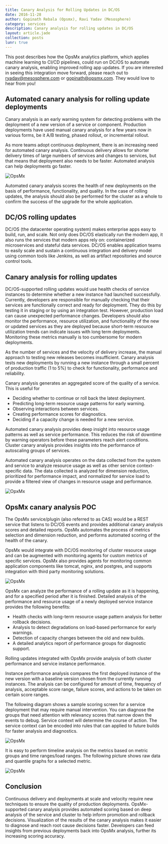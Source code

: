 ```yaml
---
title: Canary Analysis for Rolling Updates in DC/OS
date: 2016-11-28
author: Gopinath Rebala (Opsmx), Ravi Yadav (Mesosphere)
category: services
description: Canary analysis for rolling updates in DC/OS
layout: article.jade
collection: posts
lunr: true
---
```



This post describes how the OpsMx analytics platform, which applies machine learning to CI/CD pipelines, could run on DC/OS to automate canary analysis, enabling improved rolling app updates. If you are interested in seeing this integration move forward, please reach out to ryadav@mesosphere.com or gopinath@opsmx.com. They would love to hear from you!


## Automated canary analysis for rolling update deployments


Canary analysis is an early warning system for detecting problems with the deployment of a new version of a service or component. Production deployments have used manual canary analysis for a few years now in various forms, be it A/B testing, phased rollout, or incremental rollout.


As more teams adopt continuous deployment, there is an increasing need for automated canary analysis.  Continuous delivery allows for shorter delivery times of large numbers of services and changes to services, but that means that deployment also needs to be faster. Automated analysis can help deployments go faster.


<img src="/assets/images/blog/2016-11-10_opsmx_1.png" alt="OpsMx"/>


Automated canary analysis scores the health of new deployments on the basis of performance, functionality, and quality. In the case of rolling updates, the analysis should also be performed for the cluster as a whole  to confirm the success of the upgrade for the whole application.


## DC/OS rolling updates


DC/OS (the datacenter operating system) makes enterprise apps easy to build, run, and scale. Not only does DC/OS elastically run the modern app, it also runs the services that modern apps rely on: containerized microservices and stateful data services. DC/OS enables application teams to easily scale and sustain a continuous integration and delivery model using common tools like Jenkins, as well as artifact repositories and source control tools.


## Canary analysis for rolling updates


DC/OS-supported rolling updates would use health checks of service instances to determine whether a new instance had launched successfully. Currently, developers are responsible for manually checking that their services are functionally correct and ready for deployment. They  do this by testing it in staging or by using an integration test. However, production load can cause unexpected performance changes. Developers should also monitor the performance, resource utilization, and functionality of the new or updated services as they are deployed because short-term resource utilization trends can indicate issues with long term deployments. Monitoring these metrics manually is too cumbersome for modern deployments.


As the number of services and the velocity of delivery increase, the manual approach to testing new releases becomes insufficient. Canary analysis tests new deployments by running a new instance through a small percent of production traffic (1 to 5%) to  check for functionality, performance and reliability.


Canary analysis generates an aggregated score of the quality of a service. This is useful for


- Deciding whether to continue or roll back the latest deployment.
- Predicting long-term resource usage patterns for early warning.
- Observing interactions between services.
- Creating performance scores for diagnostics.
- Deciding if a capacity change is needed for a new service.


Automated canary analysis provides deep insight into resource usage patterns as well as service performance. This reduces the risk of downtime by warning operators before these parameters reach alert conditions. Cluster canary analysis provides insights into the performance of autoscaling groups of services.


Automated canary analysis operates on the data collected from the system and service to analyze resource usage as well as other service context-specific data. The data collected is analyzed for dimension reduction, prioritized for performance impact, and normalized for service load to provide a filtered view of changes in resource usage and performance.


<img src="/assets/images/blog/2016-11-10_opsmx_3.png" alt="OpxMx"/>


## OpsMx canary analysis POC


The OpsMx service/plugin (also referred to as CAS) would be a REST service that listens to DC/OS events and provides additional canary analysis scores and detailed reports. OpsMx automates the process of metrics selection and dimension reduction, and performs automated scoring of the health of the canary.  


OpsMx would integrate with DC/OS monitoring of cluster resource usage and can be augmented with monitoring agents for custom metrics of specific services. OpsMx also provides agents for monitoring common application components like tomcat, nginx, and postgres, and supports integration with third party monitoring solutions.


<img src="/assets/images/blog/2016-11-10_opsmx_2.png" alt="OpsMx"/>


OpsMx can analyze the performance of a rolling update as it is happening, and for a specified period after it is finished. Detailed analysis of the performance and resource usage of a newly deployed service instance provides the following benefits:


- Health checks with long-term resource usage pattern analysis for better rollback decisions.
- Analysis to detect degradations on load-based performance for early warnings.
- Detection of capacity changes between the old and new builds.
- A detailed analytics report of performance groups for diagnostic support.


Rolling updates integrated with OpsMx provide analysis of both cluster performance and service instance performance.


Instance performance analysis compares the first deployed instance of the new version with a baseline version chosen from the currently running instances. The analysis can be configured for amount of time, frequency of analysis, acceptable score range, failure scores, and actions to be taken on certain score ranges.


The following diagram shows a sample scoring screen for a service deployment that may require manual intervention. You can diagnose the groups that need attention with relevancy scores that narrow down the events to debug. Service context will determine the course of action. The service context can be encoded into rules that can applied to future builds for faster analysis and diagnostics.


<img src="/assets/images/blog/2016-11-10_opsmx_4.png" alt="OpsMx"/>


It is easy to perform timeline analysis on the metrics based on metric groups and time ranges/load ranges. The following picture shows raw data and quantile graphs for a selected metric.


<img src="/assets/images/blog/2016-11-10_opsmx_5.png" alt="OpsMx"/>


## Conclusion


Continuous delivery and deployments at scale and velocity require new techniques to ensure the quality of production deployments. OpsMx-supported canary analysis provides automated scoring based on deep analysis of the service and cluster to help inform promotion and rollback decisions. Visualization of the results of the canary analysis makes it easier to diagnose and reach root cause decisions faster. Developers can feed insights from previous deployments back into OpsMx analysis, further its increasing scoring accuracy.
